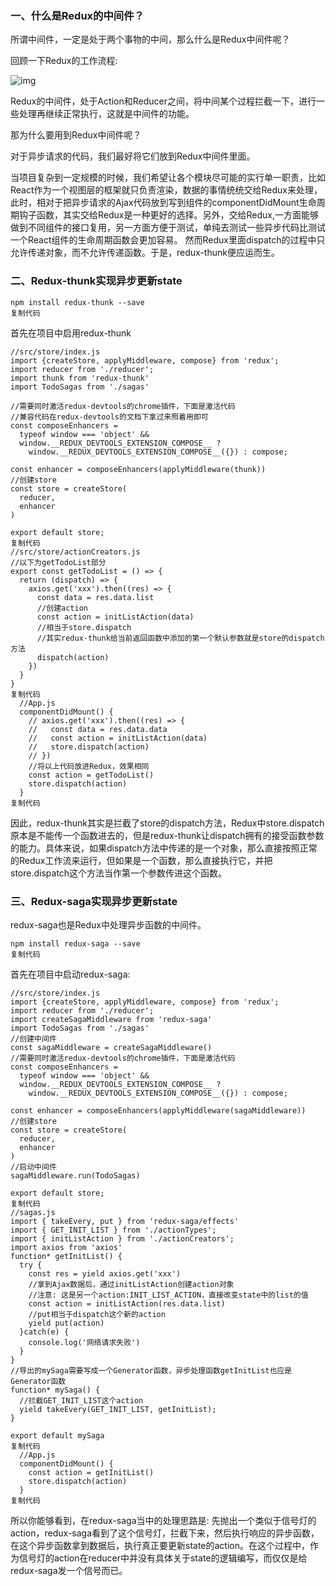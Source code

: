 ### 一、什么是Redux的中间件？

所谓中间件，一定是处于两个事物的中间，那么什么是Redux中间件呢？

回顾一下Redux的工作流程:



![img](https://user-gold-cdn.xitu.io/2019/6/19/16b6f71e151db1c4?imageView2/0/w/1280/h/960/format/webp/ignore-error/1)

 Redux的中间件，处于Action和Reducer之间，将中间某个过程拦截一下，进行一些处理再继续正常执行，这就是中间件的功能。



那为什么要用到Redux中间件呢？

对于异步请求的代码，我们最好将它们放到Redux中间件里面。

当项目复杂到一定规模的时候，我们希望让各个模块尽可能的实行单一职责，比如React作为一个视图层的框架就只负责渲染，数据的事情统统交给Redux来处理，此时，相对于把异步请求的Ajax代码放到写到组件的componentDidMount生命周期钩子函数，其实交给Redux是一种更好的选择。另外，交给Redux,一方面能够做到不同组件的接口复用，另一方面方便于测试，单纯去测试一些异步代码比测试一个React组件的生命周期函数会更加容易。 然而Redux里面dispatch的过程中只允许传递对象，而不允许传递函数。于是，redux-thunk便应运而生。

### 二、Redux-thunk实现异步更新state

```
npm install redux-thunk --save
复制代码

```

首先在项目中启用redux-thunk

```
//src/store/index.js
import {createStore, applyMiddleware, compose} from 'redux';
import reducer from './reducer';
import thunk from 'redux-thunk'
import TodoSagas from './sagas'

//需要同时激活redux-devtools的chrome插件，下面是激活代码
//兼容代码在redux-devtools的文档下拿过来照着用即可
const composeEnhancers =
  typeof window === 'object' &&
  window.__REDUX_DEVTOOLS_EXTENSION_COMPOSE__ ?   
    window.__REDUX_DEVTOOLS_EXTENSION_COMPOSE__({}) : compose;

const enhancer = composeEnhancers(applyMiddleware(thunk))
//创建store
const store = createStore(
  reducer,
  enhancer
)

export default store;
复制代码
//src/store/actionCreators.js
//以下为getTodoList部分
export const getTodoList = () => {
  return (dispatch) => {
    axios.get('xxx').then((res) => {
      const data = res.data.list
      //创建action
      const action = initListAction(data)
      //相当于store.dispatch
      //其实redux-thunk给当前返回函数中添加的第一个默认参数就是store的dispatch方法
      dispatch(action)
    })
  }
}
复制代码
  //App.js
  componentDidMount() {
    // axios.get('xxx').then((res) => {
    //   const data = res.data.data
    //   const action = initListAction(data)
    //   store.dispatch(action)
    // })
    //将以上代码放进Redux，效果相同
    const action = getTodoList()
    store.dispatch(action)
  }
复制代码

```

因此，redux-thunk其实是拦截了store的dispatch方法，Redux中store.dispatch原本是不能传一个函数进去的，但是redux-thunk让dispatch拥有的接受函数参数的能力。具体来说，如果dispatch方法中传递的是一个对象，那么直接按照正常的Redux工作流来运行，但如果是一个函数，那么直接执行它，并把store.dispatch这个方法当作第一个参数传进这个函数。

### 三、Redux-saga实现异步更新state

redux-saga也是Redux中处理异步函数的中间件。

```
npm install redux-saga --save
复制代码

```

首先在项目中启动redux-saga:

```
//src/store/index.js
import {createStore, applyMiddleware, compose} from 'redux';
import reducer from './reducer';
import createSagaMiddleware from 'redux-saga'
import TodoSagas from './sagas'
//创建中间件
const sagaMiddleware = createSagaMiddleware()
//需要同时激活redux-devtools的chrome插件，下面是激活代码
const composeEnhancers =
  typeof window === 'object' &&
  window.__REDUX_DEVTOOLS_EXTENSION_COMPOSE__ ?   
    window.__REDUX_DEVTOOLS_EXTENSION_COMPOSE__({}) : compose;

const enhancer = composeEnhancers(applyMiddleware(sagaMiddleware))
//创建store
const store = createStore(
  reducer,
  enhancer
)
//启动中间件
sagaMiddleware.run(TodoSagas)

export default store;
复制代码
//sagas.js
import { takeEvery, put } from 'redux-saga/effects'
import { GET_INIT_LIST } from './actionTypes';
import { initListAction } from './actionCreators';
import axios from 'axios'
function* getInitList() {
  try {
    const res = yield axios.get('xxx')
    //拿到Ajax数据后，通过initListAction创建action对象
    //注意: 这是另一个action:INIT_LIST_ACTION，直接改变state中的list的值
    const action = initListAction(res.data.list)
    //put相当于dispatch这个新的action
    yield put(action)
  }catch(e) {
    console.log('网络请求失败')
  }
}
//导出的mySaga需要写成一个Generator函数，异步处理函数getInitList也应是Generator函数
function* mySaga() {
  //拦截GET_INIT_LIST这个action
  yield takeEvery(GET_INIT_LIST, getInitList);
}

export default mySaga
复制代码
  //App.js
  componentDidMount() {
    const action = getInitList()
    store.dispatch(action)
  }
复制代码

```

所以你能够看到，在redux-saga当中的处理思路是: 先抛出一个类似于信号灯的action，redux-saga看到了这个信号灯，拦截下来，然后执行响应的异步函数，在这个异步函数拿到数据后，执行真正要更新state的action。在这个过程中，作为信号灯的action在reducer中并没有具体关于state的逻辑编写，而仅仅是给redux-saga发一个信号而已。 

